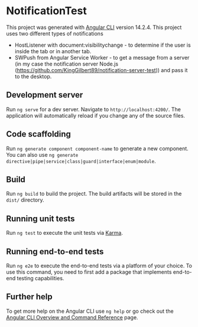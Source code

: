 # NotificationTest

This project was generated with [Angular CLI](https://github.com/angular/angular-cli) version 14.2.4.
This project uses two different types of notifications

- HostListener with document:visibilitychange - to determine if the user is inside the tab or in another tab.
- SWPush from Angular Service Worker - to get a message from a server (in my case the notification server Node.js (https://github.com/KingGilbert89/notification-server-test)) and pass it to the desktop.

## Development server

Run `ng serve` for a dev server. Navigate to `http://localhost:4200/`. The application will automatically reload if you change any of the source files.

## Code scaffolding

Run `ng generate component component-name` to generate a new component. You can also use `ng generate directive|pipe|service|class|guard|interface|enum|module`.

## Build

Run `ng build` to build the project. The build artifacts will be stored in the `dist/` directory.

## Running unit tests

Run `ng test` to execute the unit tests via [Karma](https://karma-runner.github.io).

## Running end-to-end tests

Run `ng e2e` to execute the end-to-end tests via a platform of your choice. To use this command, you need to first add a package that implements end-to-end testing capabilities.

## Further help

To get more help on the Angular CLI use `ng help` or go check out the [Angular CLI Overview and Command Reference](https://angular.io/cli) page.
